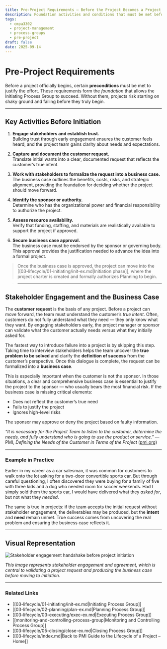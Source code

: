 ```yaml
---
title: Pre-Project Requirements – Before the Project Becomes a Project
description: Foundation activities and conditions that must be met before Initiating a project.
tags:
  - cmpa3302
  - project-management
  - process-groups
  - pre-project
draft: false
date: 2025-09-14
---
```


# Pre-Project Requirements

Before a project officially begins, certain **preconditions** must be met to justify the effort. These requirements form the *foundation* that allows the Initiating Process Group to succeed. Without them, projects risk starting on shaky ground and failing before they truly begin.

---

## Key Activities Before Initiation

1. **Engage stakeholders and establish trust.**  
   Building trust through early engagement ensures the customer feels heard, and the project team gains clarity about needs and expectations.  

2. **Capture and document the customer request.**  
   Translate initial wants into a clear, documented request that reflects the customer’s true intent.  

3. **Work with stakeholders to formalize the request into a business case.**  
   The business case outlines the benefits, costs, risks, and strategic alignment, providing the foundation for deciding whether the project should move forward.  

4. **Identify the sponsor or authority.**  
   Determine who has the organizational power and financial responsibility to authorize the project.  

5. **Assess resource availability.**  
   Verify that funding, staffing, and materials are realistically available to support the project if approved.  

6. **Secure business case approval.**  
   The business case must be endorsed by the sponsor or governing body. This approval provides the justification needed to advance the idea into a formal project.  

> Once the business case is approved, the project can move into the [[03-lifecycle/01-initiating/init-ex.md|Initiation phase]], where the project charter is created and formally authorizes Planning to begin.

> ---
## Stakeholder Engagement and the Business Case

The **customer request** is the basis of any project. Before a project can move forward, the team must understand the customer’s *true intent*. Often, customers do not fully understand what they need — they only know what they want. By engaging stakeholders early, the project manager or sponsor can validate what the customer actually needs versus what they initially asked for.  

The fastest way to introduce failure into a project is by skipping this step. Taking time to interview stakeholders helps the team uncover the **true problem to be solved** and clarify the **definition of success** from the customer’s perspective. Once this dialogue is complete, the request can be formalized into a **business case**.  

This is especially important when the customer is not the sponsor. In those situations, a clear and comprehensive business case is essential to justify the project to the sponsor — who usually bears the most financial risk. If the business case is missing critical elements:
- Does not reflect the customer’s true need  
- Fails to justify the project  
- Ignores high-level risks  

The sponsor may approve or deny the project based on faulty information.

*“It is necessary for the Project Team to listen to the customer, determine the needs, and fully understand who is going to use the product or service.”* — PMI, *Defining the Needs of the Customer in Terms of the Project* ([pmi.org](https://www.pmi.org/learning/library/defining-needs-customer-terms-project-2?utm_source=chatgpt.com))  

---

### Example in Practice

Earlier in my career as a car salesman, it was common for customers to walk onto the lot asking for a two-door convertible sports car. But through careful questioning, I often discovered they were buying for a family of five with three kids and a dog who needed room for soccer weekends. Had I simply sold them the sports car, I would have delivered what they *asked for*, but not what they *needed*.  

The same is true in projects: if the team accepts the initial request without stakeholder engagement, the deliverables may be produced, but the **intent** and **need** remain unmet. True success comes from uncovering the real problem and ensuring the business case reflects it.

---

## Visual Representation

![Stakeholder engagement handshake before project initiation](images/stake.jpg)

*This image represents stakeholder engagement and agreement, which is central to validating a project request and producing the business case before moving to Initiation.*  

---

### Related Links

- [[03-lifecycle/01-initiating/init-ex.md|Initiating Process Group]]  
- [[03-lifecycle/02-planning/plan-ex.md|Planning Process Group]]  
- [[03-lifecycle/03-executing/exec-ex.md|Executing Process Group]]  
- [[monitoring-and-controlling-process-group|Monitoring and Controlling Process Group]]  
- [[03-lifecycle/05-closing/close-ex.md|Closing Process Group]]  
- [[03-lifecycle/index.md|Back to PMI Guide to the Lifecycle of a Project – Home]]
